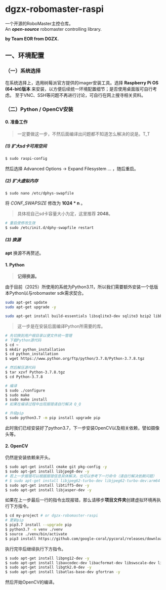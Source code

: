 # dgzx-robomaster-raspi
一个开源的RoboMaster主控仓库。  
An **_open-source_** robomaster controlling library.

**by Team EOR from DGZX.**
## 一、环境配置

### （一）系统选择
在系统选择上，选用树莓派官方提供的imager安装工具。选择 **Raspberry Pi OS (64-bit)版本** 来安装，以方便后续统一环境配置细节；是否使用桌面版可自行考虑。
至于VNC、SSH等问题不再进行讨论，可自行在网上搜寻相关资料。

### （二）Python / OpenCV安装

#### 0. 准备工作
>一定要做这一步，不然后面编译出问题都不知道怎么解决的说是。T_T
##### (1) 扩大sd卡可用空间
```sh
$ sudo raspi-config
```
然后选择 Advanced Options -> Expand Filesystem ...  ，随后重启。

##### (2) 扩大虚拟内存
``` sh
$ sudo nano /etc/dphys-swapfile
```
将 *CONF_SWAPSIZE* 修改为 **1024 * n** 。
>具体视自己sd卡容量大小为定，这里推荐 **2048**。
```sh
# 重启使修改生效
$ sudo /etc/init.d/dphy-swapfile restart
```

##### (3) 换源
**apt** 换源不再赘述。

#### 1. Python
> __记得换源。__

由于目前（2025）所使用的系统为Python3.11，所以我们需要额外安装一个低版本Python以与robomaster sdk需求契合。

```sh
sudo apt-get update
sudo apt-get upgrade -y

sudo apt-get install build-essentials libsqlite3-dev sqlite3 bzip2 libbz2-dev
```
> 这一步是在安装后面编译Python所需要的库。

```sh
# 先切换到用户根目录以便文件统一管理
# 下载Python源代码
$ cd ~
$ mkdir python_installation
$ cd python_installation
$ wget https://www.python.org/ftp/python/3.7.8/Python-3.7.8.tgz

# 然后解压源代码
$ tar xzvf Python-3.7.8.tgz
$ cd Python-3.7.8

# 编译
$ sudo ./configure
$ sudo make
$ sudo make install 
# 如果在编译过程中出现报错请自行解决 Q_Q

# 升级pip
$ sudo python3.7 -m pip install upgrade pip
```
此时我们已经安装好了python3.7，下一步安装OpenCV以及相关依赖，譬如摄像头等。

#### 2. OpenCV
仍然是安装依赖来开头。
```sh
$ sudo apt-get install cmake git pkg-config -y
$ sudo apt-get install libjpeg8-dev -y
# 若上一步报错可以根据报错信息具体解决，也可以参考下一行命令（请自行解决依赖问题）
# $ sudo apt-get install libjpeg62-turbo-dev libjpeg62-turbo-dev:arm64
$ sudo apt-get install libtiff5-dev -y
$ sudo apt-get install libjasper-dev -y
```
如果在上一步最后一行的指令出现报错，那么请移步**项目文件夹**创建虚拟环境再执行下方指令。
```sh
$ cd my-project # or dgzx-robomaster-raspi
# 更新pip
$ pip3.7 install --upgrade pip
$ python3.7 -m venv ./venv
$ source ./venv/bin/activate
$ pip3 install https://github.com/google-coral/pycoral/releases/download/v1.0.1/tflite_runtime-2.5.0-cp37-cp37m-linux-aarch64.whl
```
执行完毕后继续执行下方指令。
```sh
$ sudo apt-get install libpng12-dev -y
$ sudo apt-get install libavcodec-dev libacformat-dev libswscale-dev libv4l-dev -y
$ sudo apt-get install libgtk2.0-dev -y
$ sudo apt-get install libatlas-base-dev gfortran -y
```
然后开始OpenCV的编译。
